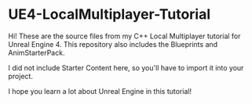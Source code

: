 # UE4-LocalMultiplayer-Tutorial

Hi! These are the source files from my C++ Local Multiplayer tutorial for Unreal Engine 4.  This repository also includes the Blueprints and AnimStarterPack.

I did not include Starter Content here, so you'll have to import it into your project.

I hope you learn a lot about Unreal Engine in this tutorial!
